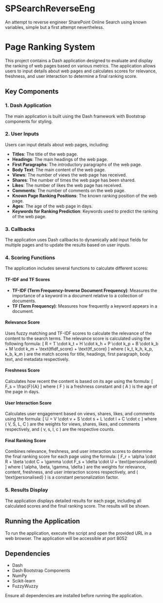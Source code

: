 # SPSearchReverseEng
An attempt to reverse engineer SharePoint Online Search using known variables, simple but a first attempt nevertheless.
# Page Ranking System

This project contains a Dash application designed to evaluate and display the ranking of web pages based on various metrics. The application allows users to input details about web pages and calculates scores for relevance, freshness, and user interaction to determine a final ranking score.

## Key Components

### 1. Dash Application
The main application is built using the Dash framework with Bootstrap components for styling.

### 2. User Inputs
Users can input details about web pages, including:
- **Titles**: The title of the web page.
- **Headings**: The main headings of the web page.
- **First Paragraphs**: The introductory paragraphs of the web page.
- **Body Text**: The main content of the web page.
- **Views**: The number of views the web page has received.
- **Shares**: The number of times the web page has been shared.
- **Likes**: The number of likes the web page has received.
- **Comments**: The number of comments on the web page.
- **Known Page Ranking Positions**: The known ranking position of the web page.
- **Ages**: The age of the web page in days.
- **Keywords for Ranking Prediction**: Keywords used to predict the ranking of the web page.

### 3. Callbacks
The application uses Dash callbacks to dynamically add input fields for multiple pages and to update the results based on user inputs. 

### 4. Scoring Functions
The application includes several functions to calculate different scores:

#### TF-IDF and TF Scores
- **TF-IDF (Term Frequency-Inverse Document Frequency)**: Measures the importance of a keyword in a document relative to a collection of documents.
- **TF (Term Frequency)**: Measures how frequently a keyword appears in a document.

#### Relevance Score
Uses fuzzy matching and TF-IDF scores to calculate the relevance of the content to the search terms. The relevance score is calculated using the following formula:
\[ R = T \cdot k_t + H \cdot k_h + P \cdot k_p + B \cdot k_b + M \cdot k_m + \text{tfidf\_score} + \text{tf\_score} \]
where \( k_t, k_h, k_p, k_b, k_m \) are the match scores for title, headings, first paragraph, body text, and metadata respectively.

#### Freshness Score
Calculates how recent the content is based on its age using the formula:
\[ F_s = \frac{F}{A} \]
where \( F \) is a freshness constant and \( A \) is the age of the page in days.

#### User Interaction Score
Calculates user engagement based on views, shares, likes, and comments using the formula:
\[ U = V \cdot v + S \cdot s + L \cdot l + C \cdot c \]
where \( V, S, L, C \) are the weights for views, shares, likes, and comments respectively, and \( v, s, l, c \) are the respective counts.

#### Final Ranking Score
Combines relevance, freshness, and user interaction scores to determine the final ranking score for each page using the formula:
\[ F_r = \alpha \cdot R + \beta \cdot C + \gamma \cdot F_s + \delta \cdot U + \text{personalised} \]
where \( \alpha, \beta, \gamma, \delta \) are the weights for relevance, content, freshness, and user interaction scores respectively, and \( \text{personalised} \) is a constant personalization factor.

### 5. Results Display
The application displays detailed results for each page, including all calculated scores and the final ranking score. The results will be shown.

## Running the Application
To run the application, execute the script and open the provided URL in a web browser. The application will be accessible at port 8052

## Dependencies
- Dash
- Dash Bootstrap Components
- NumPy
- Scikit-learn
- FuzzyWuzzy


Ensure all dependencies are installed before running the application.

